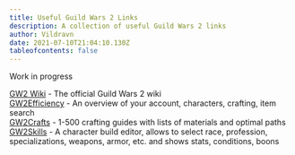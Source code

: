 ```yaml
---
title: Useful Guild Wars 2 Links
description: A collection of useful Guild Wars 2 links
author: Vildravn
date: 2021-07-10T21:04:10.130Z
tableofcontents: false
---
```

Work in progress

[GW2 Wiki](https://wiki.guildwars2.com) - The official Guild Wars 2 wiki[\
GW2Efficiency](https://gw2efficiency.com/) - An overview of your account, characters, crafting, item search\
[GW2Crafts](https://gw2crafts.net/) - 1-500 crafting guides with lists of materials and optimal paths\
[GW2Skills](http://en.gw2skills.net/editor/) - A character build editor, allows to select race, profession, specializations, weapons, armor, etc. and shows stats, conditions, boons
